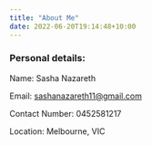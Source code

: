 ```yaml
---
title: "About Me"
date: 2022-06-20T19:14:48+10:00
---
```


### Personal details:

Name: Sasha Nazareth

Email: sashanazareth11@gmail.com

Contact Number: 0452581217

Location: Melbourne, VIC
